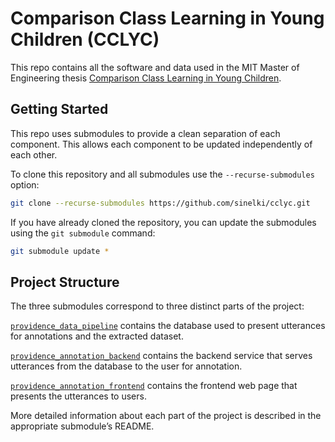 # Comparison Class Learning in Young Children (CCLYC)

This repo contains all the software and data used in the MIT Master of Engineering thesis
[Comparison Class Learning in Young Children](http://library.mit.edu/F/PQKXE2YAGSC2MEUE92G1NESLJHRCHALE3ABDPS867K4HJBR97F-00503?func=file&amp=&amp=&amp=&amp=&amp=&amp=&file%5Fname=find-b&local%5Fbase=THESES2).

## Getting Started <a href=”getting-started”></a>
This repo uses submodules to provide a clean separation of each component. This allows each
component to be updated independently of each other.

To clone this repository and all submodules use the `--recurse-submodules` option:
```bash
git clone --recurse-submodules https://github.com/sinelki/cclyc.git
```

If you have already cloned the repository, you can update the submodules using the
`git submodule` command:
```bash
git submodule update *
```

## Project Structure <a href=”project-structure”></a>
The three submodules correspond to three distinct parts of the project:

[`providence_data_pipeline`](https://github.com/sinelki/providence_data_pipeline.git)
contains the database used to present utterances for annotations and the extracted dataset.

[`providence_annotation_backend`](https://github.com/sinelki/providence_annotation_backend.git)
contains the backend service that serves utterances from the database to the user for annotation.

[`providence_annotation_frontend`](https://github.com/sinelki/providence_annotation_frontend.git)
contains the frontend web page that presents the utterances to users.

More detailed information about each part of the project is described in the appropriate
submodule’s README.
